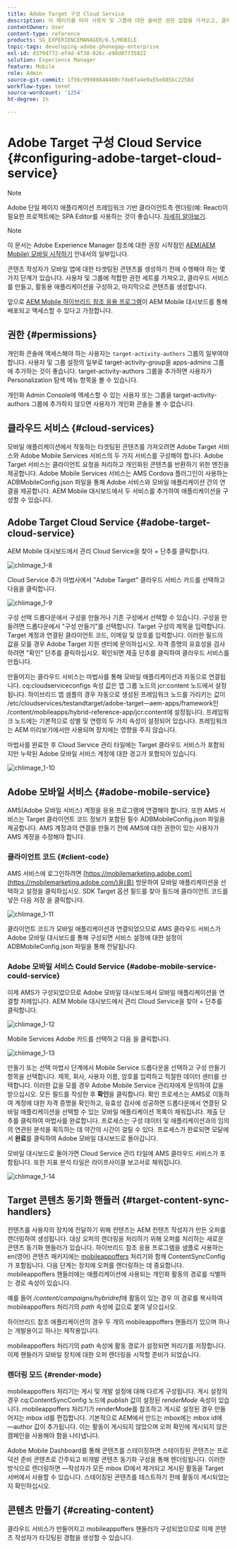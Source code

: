 ```yaml
---
title: Adobe Target 구성 Cloud Service
description: 이 페이지를 따라 사용자 및 그룹에 대한 올바른 권한 집합을 가져오고, 클라우드 서비스를 만들고, 활동용 애플리케이션을 구성하고, 콘텐츠를 생성하는 방법을 이해하십시오.
contentOwner: User
content-type: reference
products: SG_EXPERIENCEMANAGER/6.5/MOBILE
topic-tags: developing-adobe-phonegap-enterprise
exl-id: d370d772-ef4d-4f38-826c-e90d07735822
solution: Experience Manager
feature: Mobile
role: Admin
source-git-commit: 1f56c99980846400cfde8fa4e9a55e885bc2258d
workflow-type: tm+mt
source-wordcount: '1254'
ht-degree: 1%

---
```


# Adobe Target 구성 Cloud Service {#configuring-adobe-target-cloud-service}

>[!NOTE]
>
>Adobe 단일 페이지 애플리케이션 프레임워크 기반 클라이언트측 렌더링(예: React)이 필요한 프로젝트에는 SPA Editor를 사용하는 것이 좋습니다. [자세히 알아보기](/help/sites-developing/spa-overview.md).

>[!NOTE]
>
>이 문서는 Adobe Experience Manager 참조에 대한 권장 시작점인 [AEM(AEM Mobile) 모바일 시작하기](/help/mobile/getting-started-aem-mobile.md) 안내서의 일부입니다.

콘텐츠 작성자가 모바일 앱에 대한 타겟팅된 콘텐츠를 생성하기 전에 수행해야 하는 몇 가지 단계가 있습니다. 사용자 및 그룹에 적합한 권한 세트를 가져오고, 클라우드 서비스를 만들고, 활동용 애플리케이션을 구성하고, 마지막으로 콘텐츠를 생성합니다.

앞으로 [AEM Mobile 하이브리드 참조 응용 프로그램](https://github.com/Adobe-Marketing-Cloud-Apps/aem-mobile-hybrid-reference)이 AEM Mobile 대시보드를 통해 배포되고 액세스할 수 있다고 가정합니다.

## 권한 {#permissions}

개인화 콘솔에 액세스해야 하는 사용자는 `target-activity-authors` 그룹의 일부여야 합니다. 사용자 및 그룹 설정의 일부로 target-activity-group을 apps-admins 그룹에 추가하는 것이 좋습니다. target-activity-authors 그룹을 추가하면 사용자가 Personalization 탐색 메뉴 항목을 볼 수 있습니다.

개인화 Admin Console에 액세스할 수 있는 사용자 또는 그룹을 target-activity-authors 그룹에 추가하지 않으면 사용자가 개인화 콘솔을 볼 수 없습니다.

## 클라우드 서비스 {#cloud-services}

모바일 애플리케이션에서 작동하는 타겟팅된 콘텐츠를 가져오려면 Adobe Target 서비스와 Adobe Mobile Services 서비스의 두 가지 서비스를 구성해야 합니다. Adobe Target 서비스는 클라이언트 요청을 처리하고 개인화된 콘텐츠를 반환하기 위한 엔진을 제공합니다. Adobe Mobile Services 서비스는 AMS Cordova 플러그인이 사용하는 ADBMobileConfig.json 파일을 통해 Adobe 서비스와 모바일 애플리케이션 간의 연결을 제공합니다. AEM Mobile 대시보드에서 두 서비스를 추가하여 애플리케이션을 구성할 수 있습니다.

## Adobe Target Cloud Service {#adobe-target-cloud-service}

AEM Mobile 대시보드에서 관리 Cloud Service을 찾아 + 단추를 클릭합니다.

![chlimage_1-8](assets/chlimage_1-8.png)

Cloud Service 추가 마법사에서 &quot;Adobe Target&quot; 클라우드 서비스 카드를 선택하고 다음을 클릭합니다.

![chlimage_1-9](assets/chlimage_1-9.png)

구성 선택 드롭다운에서 구성을 만들거나 기존 구성에서 선택할 수 있습니다. 구성을 만들려면 드롭다운에서 &quot;구성 만들기&quot;를 선택합니다. Target 구성의 제목을 입력합니다. Target 계정과 연결된 클라이언트 코드, 이메일 및 암호를 입력합니다. 이러한 필드의 값을 모를 경우 Adobe Target 지원 센터에 문의하십시오. 자격 증명의 유효성을 검사하려면 &quot;확인&quot; 단추를 클릭하십시오. 확인되면 제출 단추를 클릭하여 클라우드 서비스를 만듭니다.

만들어지는 클라우드 서비스는 마법사를 통해 모바일 애플리케이션과 자동으로 연결됩니다. cq:cloudserviceconfigs 속성 값은 앱 그룹 노드의 jcr:content 노드에서 설정됩니다. 하이브리드 앱 샘플의 경우 자동으로 생성된 프레임워크 노드를 가리키는 값이 /etc/cloudservices/testandtarget/adobe-target—aem-apps/framework인 /content/mobileapps/hybrid-reference-app/jcr:content에 설정됩니다. 프레임워크 노드에는 기본적으로 성별 및 연령의 두 가지 속성이 설정되어 있습니다. 프레임워크는 AEM 미리보기에서만 사용되며 장치에는 영향을 주지 않습니다.

마법사를 완료한 후 Cloud Service 관리 타일에는 Target 클라우드 서비스가 포함되지만 누락된 Adobe 모바일 서비스 계정에 대한 경고가 포함되어 있습니다.

![chlimage_1-10](assets/chlimage_1-10.png)

## Adobe 모바일 서비스 {#adobe-mobile-service}

AMS(Adobe 모바일 서비스) 계정을 응용 프로그램에 연결해야 합니다. 또한 AMS 서비스는 Target 클라이언트 코드 정보가 포함된 필수 ADBMobileConfig.json 파일을 제공합니다. AMS 계정과의 연결을 만들기 전에 AMS에 대한 권한이 있는 사용자가 AMS 계정을 수정해야 합니다.

### 클라이언트 코드 {#client-code}

AMS 서비스에 로그인하려면 [https://mobilemarketing.adobe.com](https://mobilemarketing.adobe.com/)을(를) 방문하여 모바일 애플리케이션을 선택하고 설정을 클릭하십시오. SDK Target 옵션 필드를 찾아 필드에 클라이언트 코드를 넣은 다음 저장 을 클릭합니다.

![chlimage_1-11](assets/chlimage_1-11.png)

클라이언트 코드가 모바일 애플리케이션과 연결되었으므로 AMS 클라우드 서비스가 Adobe 모바일 대시보드를 통해 구성되면 서비스 설정에 대한 설정이 ADBMobileConfig.json 파일을 통해 전달됩니다.

### Adobe 모바일 서비스 Could Service {#adobe-mobile-service-could-service}

이제 AMS가 구성되었으므로 Adobe 모바일 대시보드에서 모바일 애플리케이션을 연결할 차례입니다. AEM Mobile 대시보드에서 관리 Cloud Service을 찾아 + 단추를 클릭합니다.

![chlimage_1-12](assets/chlimage_1-12.png)

Mobile Services Adobe 카드를 선택하고 다음 을 클릭합니다.

![chlimage_1-13](assets/chlimage_1-13.png)

만들기 또는 선택 마법사 단계에서 Mobile Service 드롭다운을 선택하고 구성 만들기 항목을 선택합니다. 제목, 회사, 사용자 이름, 암호를 입력하고 적절한 데이터 센터를 선택합니다. 이러한 값을 모를 경우 Adobe Mobile Service 관리자에게 문의하여 값을 받으십시오. 모든 필드를 작성한 후 **확인**&#x200B;을 클릭합니다. 확인 프로세스는 AMS로 이동하여 계정에 대한 자격 증명을 확인하고, 유효성 검사에 성공하면 드롭다운에서 연결된 모바일 애플리케이션을 선택할 수 있는 모바일 애플리케이션 목록이 채워집니다. 제출 단추를 클릭하여 마법사를 완료합니다. 프로세스는 구성 데이터 및 애플리케이션과의 임의의 연관된 분석을 획득하는 데 약간의 시간이 걸릴 수 있다. 프로세스가 완료되면 모달에서 **완료**&#x200B;를 클릭하여 Adobe 모바일 대시보드로 돌아갑니다.

모바일 대시보드로 돌아가면 Cloud Service 관리 타일에 AMS 클라우드 서비스가 포함됩니다. 또한 지표 분석 타일은 라이프사이클 보고서로 채워집니다.

![chlimage_1-14](assets/chlimage_1-14.png)

## Target 콘텐츠 동기화 핸들러 {#target-content-sync-handlers}

컨텐츠를 사용자의 장치에 전달하기 위해 컨텐츠는 AEM 컨텐츠 작성자가 만든 오퍼를 렌더링하여 생성됩니다. 대상 오퍼의 렌더링을 처리하기 위해 오퍼를 처리하는 새로운 콘텐츠 동기화 핸들러가 있습니다. 하이브리드 참조 응용 프로그램을 샘플로 사용하는 en(영어) 콘텐츠 패키지에는 [mobileappoffers](https://github.com/Adobe-Marketing-Cloud-Apps/aem-mobile-hybrid-reference/blob/master/aem-package/content-author/src/main/content/jcr_root/content/mobileapps/hybrid-reference-app/en/_jcr_content/pge-app/app-config-dev/targetOffers/.content.xml) 처리기와 함께 ContentSyncConfig가 포함됩니다. 다음 단계는 장치에 오퍼를 렌더링하는 데 중요합니다. mobileappoffers 핸들러에는 애플리케이션에 사용되는 개인화 활동의 경로를 식별하는 경로 속성이 있습니다.

예를 들어 */content/campaigns/hybridref*&#x200B;에 활동이 있는 경우 이 경로를 복사하여 mobileappoffers 처리기의 *path* 속성에 값으로 붙여 넣으십시오.

하이브리드 참조 애플리케이션의 경우 두 개의 mobileappoffers 핸들러가 있으며 하나는 개발용이고 하나는 제작용입니다.

mobileappoffers 처리기의 path 속성에 활동 경로가 설정되면 처리기를 저장합니다. 이제 핸들러가 모바일 장치에 대한 오퍼 렌더링을 시작할 준비가 되었습니다.

### 렌더링 모드 {#render-mode}

mobileappoffers 처리기는 게시 및 개발 설정에 대해 다르게 구성됩니다. 게시 설정의 경우 cq:ContentSyncConfig 노드에 *publish* 값이 설정된 *renderMode* 속성이 있습니다. mobileappoffers 처리기가 renderMode를 참조하고 게시로 설정된 경우 만들어지는 mbox id를 편집합니다. 기본적으로 AEM에서 만드는 mbox에는 mbox id에 —author 값이 추가됩니다. 이는 활동이 게시되지 않았으며 오퍼 확인에 게시되지 않은 캠페인을 사용해야 함을 나타냅니다.

Adobe Mobile Dashboard를 통해 콘텐츠를 스테이징하면 스테이징된 콘텐츠는 프로덕션 준비 콘텐츠로 간주되고 비개발 콘텐츠 동기화 구성을 통해 렌더링됩니다. 이러한 방식으로 렌더링하면 —작성자가 모든 mbox ID에서 제거되고 게시된 활동을 Target 서버에서 사용할 수 있습니다. 스테이징된 콘텐츠를 테스트하기 전에 활동이 게시되었는지 확인하십시오.

## 콘텐츠 만들기 {#creating-content}

클라우드 서비스가 만들어지고 mobileappoffers 핸들러가 구성되었으므로 이제 콘텐츠 작성자가 타깃팅된 경험을 생성할 수 있습니다.
